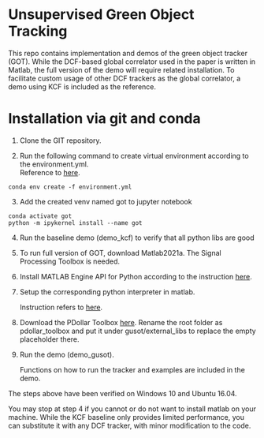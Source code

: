 # Unsupervised Green Object Tracking

This repo contains implementation and demos of the green object tracker (GOT).
While the DCF-based global correlator used in the paper is written in Matlab,
the full version of the demo will require related installation.
To facilitate custom usage of other DCF trackers as the global correlator,
a demo using KCF is included as the reference.


# Installation via git and conda

1. Clone the GIT repository.

2. Run the following command to create virtual environment according to the environment.yml.  
   Reference to [here](https://conda.io/projects/conda/en/latest/user-guide/tasks/manage-environments.html#creating-an-environment-from-an-environment-yml-file).
```
conda env create -f environment.yml
```

3. Add the created venv named got to jupyter notebook
```
conda activate got
python -m ipykernel install --name got
```

4. Run the baseline demo (demo_kcf) to verify that all python libs are good

5. To run full version of GOT, download Matlab2021a. The Signal Processing Toolbox is needed.

6. Install MATLAB Engine API for Python according to the instruction [here](https://www.mathworks.com/help/matlab/matlab_external/install-the-matlab-engine-for-python.html).

7. Setup the corresponding python interpreter in matlab.

    Instruction refers to [here](https://www.mathworks.com/help/matlab/matlab_external/install-supported-python-implementation.html).

8. Download the PDollar Toolbox 
[here](https://github.com/pdollar/toolbox). 
Rename the root folder as pdollar_toolbox and 
put it under gusot/external_libs to replace the empty placeholder there. 

9. Run the demo (demo_gusot).

   Functions on how to run the tracker and examples are included in the demo.

The steps above have been verified on Windows 10 and Ubuntu 16.04.

You may stop at step 4 if you cannot or do not want to install matlab on your machine. While the KCF baseline only provides limited performance, you can substitute it with any DCF tracker, with minor modification to the code.

